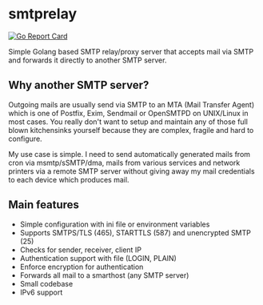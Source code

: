 # smtprelay

[![Go Report Card](https://goreportcard.com/badge/github.com/decke/smtprelay)](https://goreportcard.com/report/github.com/decke/smtprelay)

Simple Golang based SMTP relay/proxy server that accepts mail via SMTP
and forwards it directly to another SMTP server.


## Why another SMTP server?

Outgoing mails are usually send via SMTP to an MTA (Mail Transfer Agent)
which is one of Postfix, Exim, Sendmail or OpenSMTPD on UNIX/Linux in most
cases. You really don't want to setup and maintain any of those full blown
kitchensinks yourself because they are complex, fragile and hard to
configure.

My use case is simple. I need to send automatically generated mails from
cron via msmtp/sSMTP/dma, mails from various services and network printers
via a remote SMTP server without giving away my mail credentials to each
device which produces mail.


## Main features

* Simple configuration with ini file or environment variables
* Supports SMTPS/TLS (465), STARTTLS (587) and unencrypted SMTP (25)
* Checks for sender, receiver, client IP
* Authentication support with file (LOGIN, PLAIN)
* Enforce encryption for authentication
* Forwards all mail to a smarthost (any SMTP server)
* Small codebase
* IPv6 support
